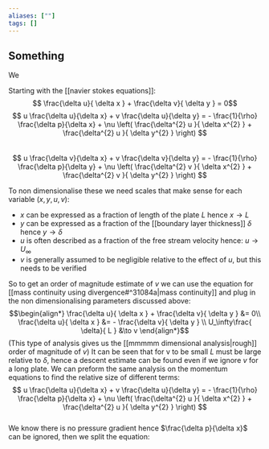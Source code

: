 ```yaml
---
aliases: [""]
tags: []
---
```


## Something

We 

Starting with the [[navier stokes equations]]:
 $$ \frac{\delta u}{ \delta x } + \frac{\delta v}{ \delta y } = 0$$
 $$ u \frac{\delta u}{\delta x} + v \frac{\delta u}{\delta y}  = - \frac{1}{\rho} \frac{\delta p}{\delta x} + \nu \left( \frac{\delta^{2} u }{ \delta x^{2} } + \frac{\delta^{2} u }{ \delta y^{2} } \right)  $$  
 $$ u \frac{\delta v}{\delta x} + v \frac{\delta v}{\delta y}  = - \frac{1}{\rho} \frac{\delta p}{\delta y} + \nu \left( \frac{\delta^{2} v }{ \delta x^{2} } + \frac{\delta^{2} v }{ \delta y^{2} } \right)  $$  

To non dimensionalise these we need scales that make sense for each variable ($x,y,u,v$):
- $x$ can be expressed as a fraction of length of the plate $L$ hence $x\to L$
- $y$ can be expressed as a fraction of the [[boundary layer thickness]] $\delta$ hence $y\to \delta$
- $u$ is often described as a fraction of the free stream velocity hence: $u \to U_\infty$
- $v$ is generally assumed to be negligible relative to the effect of $u$, but this needs to be verified

So to get an order of magnitude estimate of $v$ we can use the equation for [[mass continuity using divergence#^31084a|mass continuity]] and plug in the non dimensionalising parameters discussed above:
$$\begin{align*}
\frac{\delta u}{ \delta x } + \frac{\delta v}{ \delta y } &= 0\\
\frac{\delta u}{ \delta x } &= - \frac{\delta v}{ \delta y } \\
U_\infty\frac{ \delta}{ L } &\to  v 
\end{align*}$$
(This type of analysis gives us the [[mmmmm dimensional analysis|rough]] order of magnitude of $v$) It can be seen that for v to be small $L$ must be large relative to $\delta$, hence a descent estimate can be found even if we ignore $v$ for a long plate.
We can preform the same analysis on the momentum equations to find the relative size of different terms:
 $$ u \frac{\delta u}{\delta x} + v \frac{\delta u}{\delta y}  = - \frac{1}{\rho} \frac{\delta p}{\delta x} + \nu \left( \frac{\delta^{2} u }{ \delta x^{2} } + \frac{\delta^{2} u }{ \delta y^{2} } \right)  $$  
 We know there is no pressure gradient hence $\frac{\delta p}{\delta x}$ can be ignored, then we split the equation:
